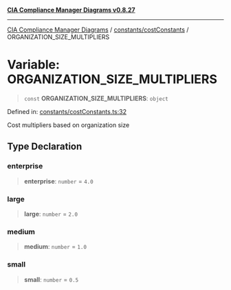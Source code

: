 [**CIA Compliance Manager Diagrams v0.8.27**](../../../README.md)

***

[CIA Compliance Manager Diagrams](../../../modules.md) / [constants/costConstants](../README.md) / ORGANIZATION\_SIZE\_MULTIPLIERS

# Variable: ORGANIZATION\_SIZE\_MULTIPLIERS

> `const` **ORGANIZATION\_SIZE\_MULTIPLIERS**: `object`

Defined in: [constants/costConstants.ts:32](https://github.com/Hack23/cia-compliance-manager/blob/26bb73ca86d23be8656cdd29d12202323a449310/src/constants/costConstants.ts#L32)

Cost multipliers based on organization size

## Type Declaration

### enterprise

> **enterprise**: `number` = `4.0`

### large

> **large**: `number` = `2.0`

### medium

> **medium**: `number` = `1.0`

### small

> **small**: `number` = `0.5`
